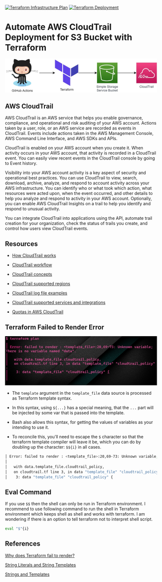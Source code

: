 [![Terraform Infrastructure Plan](https://github.com/devenes/cloudtrail-terraform-s3/actions/workflows/tf_plan.yml/badge.svg)](https://github.com/devenes/cloudtrail-terraform-s3/actions/workflows/tf_plan.yml) [![Terraform Deployment](https://github.com/devenes/cloudtrail-terraform-s3/actions/workflows/tf_deploy.yml/badge.svg)](https://github.com/devenes/cloudtrail-terraform-s3/actions/workflows/tf_deploy.yml)

# Automate AWS CloudTrail Deployment for S3 Bucket with Terraform

![trail](trail.jpg)

## AWS CloudTrail

AWS CloudTrail is an AWS service that helps you enable governance, compliance, and operational and risk auditing of your AWS account. Actions taken by a user, role, or an AWS service are recorded as events in CloudTrail. Events include actions taken in the AWS Management Console, AWS Command Line Interface, and AWS SDKs and APIs.

CloudTrail is enabled on your AWS account when you create it. When activity occurs in your AWS account, that activity is recorded in a CloudTrail event. You can easily view recent events in the CloudTrail console by going to Event history.

Visibility into your AWS account activity is a key aspect of security and operational best practices. You can use CloudTrail to view, search, download, archive, analyze, and respond to account activity across your AWS infrastructure. You can identify who or what took which action, what resources were acted upon, when the event occurred, and other details to help you analyze and respond to activity in your AWS account. Optionally, you can enable AWS CloudTrail Insights on a trail to help you identify and respond to unusual activity.

You can integrate CloudTrail into applications using the API, automate trail creation for your organization, check the status of trails you create, and control how users view CloudTrail events.

## Resources

- [How CloudTrail works](https://docs.aws.amazon.com/awscloudtrail/latest/userguide/how-cloudtrail-works.html)

- [CloudTrail workflow](https://docs.aws.amazon.com/awscloudtrail/latest/userguide/cloudtrail-workflow.html)
- [CloudTrail concepts](https://docs.aws.amazon.com/awscloudtrail/latest/userguide/cloudtrail-concepts.html)
- [CloudTrail supported regions](https://docs.aws.amazon.com/awscloudtrail/latest/userguide/cloudtrail-supported-regions.html)
- [CloudTrail log file examples](https://docs.aws.amazon.com/awscloudtrail/latest/userguide/cloudtrail-log-file-examples.html)
- [CloudTrail supported services and integrations](https://docs.aws.amazon.com/awscloudtrail/latest/userguide/cloudtrail-aws-service-specific-topics.html)
- [Quotas in AWS CloudTrail](https://docs.aws.amazon.com/awscloudtrail/latest/userguide/WhatIsCloudTrail-Limits.html)

## Terraform Failed to Render Error

![Terraform Failed to Render Error](error.png)

- The `template` argument in the `template_file` data source is processed as Terraform template syntax.

- In this syntax, using `${...}` has a special meaning, that the `...` part will be injected by some var that is passed into the template.

- Bash also allows this syntax, for getting the values of variables as your intending to use it.

- To reconcile this, you'll need to escape the `$` character so that the terraform template compiler will leave it be, which you can do by doubling up the character: `$${i}` in all cases.

```bash
│ Error: failed to render : <template_file>:20,69-73: Unknown variable; There is no variable named "data".
│
│   with data.template_file.cloudtrail_policy,
│   on cloudtrail.tf line 3, in data "template_file" "cloudtrail_policy":
│    3: data "template_file" "cloudtrail_policy" {
```

## Eval Command

If you use `$$` then the shell can only be run in Terraform environment. I recommend to use following command to run the shell in Terraform environment which keeps shell as shell and works with terraform. I am wondering if there is an option to tell terraform not to interpret shell script.

```bash
eval "$"{i}
```

## References

[Why does Terraform fail to render?](https://stackoverflow.com/questions/60203230/why-does-terraform-aws-code-fail-to-render)

[String Literals and String Templates](https://www.terraform.io/configuration/expressions#string-templates)

[Strings and Templates](https://www.terraform.io/language/expressions/strings)
